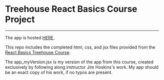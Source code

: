 # Treehouse React Basics Course Project

___
The app is hosted [HERE](https://simplyphy.github.io/Treehouse_ReactBasics/).

This repo includes the completed html, css, and jsx files provided from the [React Basics Treehouse Course](https://teamtreehouse.com/library/react-basics).

The app_myVersion.jsx is my version of the app from this course, created exclusively by following along instructor Jim Hoskins's work.  My app should be an exact copy of his work, if no typos are present.

